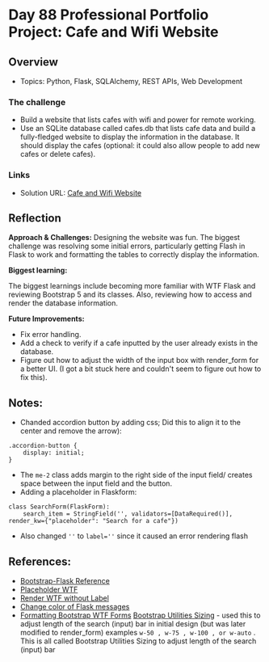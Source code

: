 # Day 88 Professional Portfolio Project: Cafe and Wifi Website


## Overview

- Topics: Python, Flask, SQLAlchemy, REST APIs, Web Development  

### The challenge

- Build a website that lists cafes with wifi and power for remote working.
- Use an SQLite database called cafes.db that lists cafe data and build a fully-fledged website to display the information in the database. It should display the cafes (optional: it could also allow people to add new cafes or delete cafes).

### Links

- Solution URL: [Cafe and Wifi Website](https://github.com/Mikerniker/100_Days_of_Python/tree/main/Day88)

## Reflection
**Approach & Challenges:** 
Designing the website was fun. The biggest challenge was resolving some initial errors, particularly getting Flash in Flask to work and formatting the tables to correctly display the information.

**Biggest learning:**

The biggest learnings include becoming more familiar with WTF Flask and reviewing Bootstrap 5 and its classes. Also, reviewing how to access and render the database information.

**Future Improvements:**
- Fix error handling.
- Add a check to verify if a cafe inputted by the user already exists in the database.
- Figure out how to adjust the width of the input box with render_form for a better UI. (I got a bit stuck here and couldn't seem to figure out how to fix this).

## Notes:
- Chanded accordion button by adding css; Did this to align it to the center and remove the arrow):
```
.accordion-button {
    display: initial;
}
``` 
- The ```me-2``` class adds margin to the right side of the input field/ creates space between the input field and the button.
- Adding a placeholder in Flaskform:
```
class SearchForm(FlaskForm):
    search_item = StringField('', validators=[DataRequired()], render_kw={"placeholder": "Search for a cafe"})
```
- Also changed ```''``` to ```label=''``` since it caused an error rendering flash

## References:
- [Bootstrap-Flask Reference](https://python-adv-web-apps.readthedocs.io/en/latest/flask_forms.html)
- [Placeholder WTF](https://stackoverflow.com/questions/9749742/wtforms-can-i-add-a-placeholder-attribute-when-i-init-a-field)
- [Render WTF without Label](https://stackoverflow.com/questions/49037015/is-posible-to-render-wtf-form-field-with-out-label)
- [Change color of Flask messages](https://stackoverflow.com/questions/44569040/change-color-of-flask-flash-messages)
- [Formatting Bootstrap WTF Forms](https://bootstrap-flask.readthedocs.io/en/stable/macros/)
[Bootstrap Utilities Sizing](https://getbootstrap.com/docs/5.0/utilities/sizing/)  - used this to adjust length of the search (input) bar in initial design (but was later modified to render_form)
examples ```w-50 , w-75 , w-100 , or w-auto``` . This is all called Bootstrap Utilities Sizing
to adjust length of the search (input) bar
